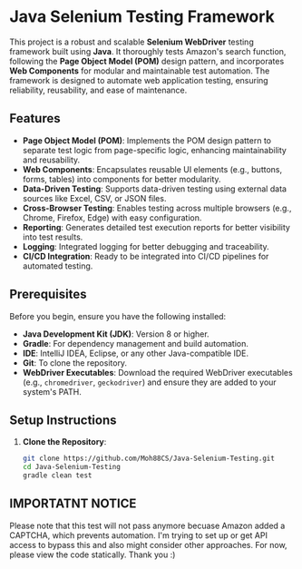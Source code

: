 # Java Selenium Testing Framework

This project is a robust and scalable **Selenium WebDriver** testing framework built using **Java**. It thoroughly tests Amazon's search function, following the **Page Object Model (POM)** design pattern, and incorporates **Web Components** for modular and maintainable test automation. The framework is designed to automate web application testing, ensuring reliability, reusability, and ease of maintenance.

## Features

- **Page Object Model (POM)**: Implements the POM design pattern to separate test logic from page-specific logic, enhancing maintainability and reusability.
- **Web Components**: Encapsulates reusable UI elements (e.g., buttons, forms, tables) into components for better modularity.
- **Data-Driven Testing**: Supports data-driven testing using external data sources like Excel, CSV, or JSON files.
- **Cross-Browser Testing**: Enables testing across multiple browsers (e.g., Chrome, Firefox, Edge) with easy configuration.
- **Reporting**: Generates detailed test execution reports for better visibility into test results.
- **Logging**: Integrated logging for better debugging and traceability.
- **CI/CD Integration**: Ready to be integrated into CI/CD pipelines for automated testing.

## Prerequisites

Before you begin, ensure you have the following installed:

- **Java Development Kit (JDK)**: Version 8 or higher.
- **Gradle**: For dependency management and build automation.
- **IDE**: IntelliJ IDEA, Eclipse, or any other Java-compatible IDE.
- **Git**: To clone the repository.
- **WebDriver Executables**: Download the required WebDriver executables (e.g., `chromedriver`, `geckodriver`) and ensure they are added to your system's PATH.

## Setup Instructions

1. **Clone the Repository**:
   ```bash
   git clone https://github.com/Moh88CS/Java-Selenium-Testing.git
   cd Java-Selenium-Testing
   gradle clean test

## IMPORTATNT NOTICE
Please note that this test will not pass anymore becuase Amazon added a CAPTCHA, which prevents automation. I'm trying to set up or get API access to bypass this and also might consider other approaches. For now, please view the code statically. Thank you :)

